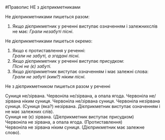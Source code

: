 #Правопис НЕ з дiєприкметниками


<span class="p1">Не</span> дiєприкметниками пишеться разом:

<ol>
<li>Якщо дiєприкметник у реченнi виступає означенням i залежнихслiв не має: <i>Грали незабутi пiснi</i>.</li>
</ol>

<span class="p1">Не</span> дiєприкметниками пишеться окремо:

<ol>
<li> Якщо є протиставлення у реченнi:<br>
<i>Грали не забутi, а згаданi пiснi.</i></li>
<li> Якщо дiєприкметник у реченнi виступає присудком:<br>
<i>Пiснi не (є) забутi.</i></li>
<li> Якщо дiєприкметник виступає означенням i має залежнi слова:<br>
<i>Грали не забутi (ким?) нiким пiснi.</i></li>
</ol>


<quiz> 
    <question>
       <p>Не з дієприкметником пишеться разом у реченні</p>
           <answer correct>Суниця не/зірвана.</answer>
           <answer>Червоніла не/зірвана, а опала ягода.</answer>
           <answer>Червоніла не/зірвана ніким суниця.</answer>
           <answer>Червоніла не/зірвана суниця.</answer>
      <explanation>
Червоніла незірвана суниця. (Суниця (яка?) незірвана. Дієприкметник виступає означенням і не має залежних слів).<br>
Суниця не (є) зірвана. (Дієприкметник виступає присудком)<br>
Червоніла не зірвана, а опала ягода. (Протиставлення)<br>
Червоніла не зірвана ніким суниця. (Дієприкметник має залежне слово).<br>
</explanation>
    </question>
</quiz> 

